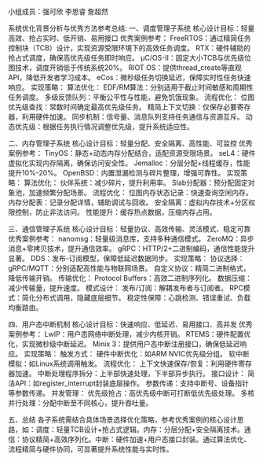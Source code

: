 小组成员：强可欣 李思睿 詹超然

系统优化背景分析与优秀方法参考总结:
一、调度管理子系统
核心设计目标：轻量高效、抢占实时、低开销、易用接口
优秀案例参考：
FreeRTOS：通过精简任务控制块（TCB）设计，实现资源受限环境下的高效任务调度。
RTX：硬件辅助的抢占式调度，确保高优先级任务即时响应。
μC/OS-II：固定大小TCB与优先级位图技术，调度开销低于传统系统20%。
RIOT OS：提供thread_create等直观API，降低开发者学习成本。
eCos：微秒级任务切换延迟，保障实时性任务快速响应。
实现策略：
算法优化：
EDF/RM算法：分别适用于截止时间敏感和周期性任务调度。
多级反馈队列：平衡公平性与性能，避免饥饿现象。
流程优化：
位图优先级查找：常数时间确定最高优先级任务。
精简上下文切换：仅保存必要寄存器，利用硬件加速。
同步机制：信号量、消息队列支持任务通信与资源互斥。
动态优先级：根据任务执行情况调整优先级，提升系统适应性。

二、内存管理子系统
核心设计目标：轻量分配、安全隔离、高性能、可监控
优秀案例参考：
TinyOS：静态+动态内存分配结合，适配资源受限场景。
seL4：硬件虚拟化实现内存隔离，确保访问安全性。
Jemalloc：分层分配+线程缓存，性能提升10%-20%。
OpenBSD：内置泄漏检测与碎片整理，增强可靠性。
实现策略：
算法优化：
伙伴系统：减少碎片，提升利用率。
Slab分配器：预分配固定对象池，加速频繁分配场景。
流程优化：
位图内存状态记录：快速查询空闲内存。
内存分配表：记录分配详情，辅助调试与回收。
安全隔离：虚拟内存技术+分区权限控制，防止非法访问。
性能提升：缓存热点数据，压缩内存占用。

三、通信管理子系统
核心设计目标：轻量协议、高效传输、灵活模式、稳定可靠
优秀案例参考：
nanomsg：轻量级消息库，支持多种通信模式。
ZeroMQ：异步消息+零拷贝技术，提升通信效率。
gRPC：HTTP/2+二进制编码，通信性能提升显著。
DDS：发布-订阅模型，保障低延迟数据同步。
实现策略：
协议选择：
gRPC/MQTT：分别适配高性能与物联网场景。
自定义协议：精简二进制格式，降低传输开销。
传输优化：
Protocol Buffers：高效二进制序列化。
数据压缩：减少传输量，提升速度。
模式设计：
发布/订阅：解耦发布者与订阅者。
RPC模式：简化分布式调用，隐藏底层细节。
稳定性保障：心跳检测、错误重试、负载均衡路由。

四、用户态中断机制
核心设计目标：快速响应、低延迟、易用接口、高并发
优秀案例参考：
LwIP：用户态网络中断处理，减少内核开销。
RTEMS：硬件配置优化，实现微秒级中断延迟。
Minix 3：提供用户态中断注册接口，确保低延迟响应。
实现策略：
触发方式：
硬件中断优化：如ARM NVIC优先级分组。
软中断模拟：如Linux系统调用触发。
流程优化：
上下文快速保存/恢复：利用硬件寄存器加速。
中断处理程序拆分：上半部快速处理，下半部异步执行。
接口设计：
简洁API：如register_interrupt封装底层操作。
参数传递：支持中断号、设备指针等参数传递。
并发管理：
优先级抢占：高优先级中断可打断低优先级处理。
多核并行处理：分配中断至不同核心，提升吞吐量。

五、总结
各子系统需结合具体场景选择优化策略，参考优秀案例的核心设计思路，如：调度：轻量TCB设计+抢占式逻辑。内存：分层分配+安全隔离技术。通信：协议精简+高效序列化。中断：硬件加速+用户态接口封装。通过算法优化、流程精简与硬件协同，可显著提升系统性能与实时性。
